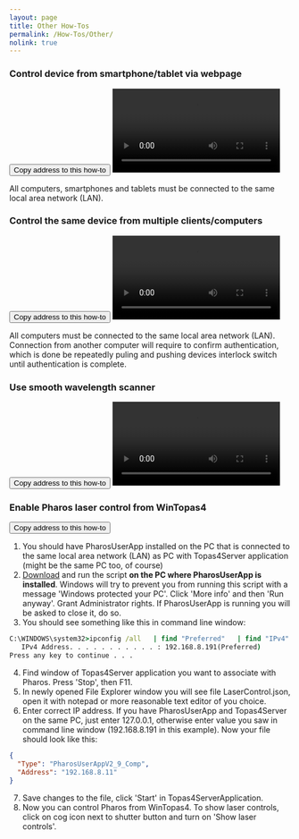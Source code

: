 ```yaml
---
layout: page
title: Other How-Tos
permalink: /How-Tos/Other/
nolink: true
---
```




### <a name="Vid001"></a>Control device from smartphone/tablet via webpage
<button class="btn" data-clipboard-text="{{site.fullUrl}}{{page.url}}#Vid001">
    Copy address to this how-to
</button>
<video  controls="controls">
<source src="https://lightconupdater.blob.core.windows.net/topas4infopage/Videos/WebpageControl.mp4" type="video/mp4" />
</video>

All computers, smartphones and tablets must be connected to the same local area network (LAN).


### <a name="Vid002"></a>Control the same device from multiple clients/computers
<button class="btn" data-clipboard-text="{{site.fullUrl}}{{page.url}}#Vid002">
    Copy address to this how-to
</button>
<video  controls="controls">
<source src="https://lightconupdater.blob.core.windows.net/topas4infopage/Videos/MultipleUserApps.mp4" type="video/mp4" />
</video>

All computers must be connected to the same local area network (LAN). Connection from another computer will require to confirm authentication, which is done be repeatedly puling and pushing devices interlock switch until authentication is complete.





### <a name="Vid003"></a>Use smooth wavelength scanner
<button class="btn" data-clipboard-text="{{site.fullUrl}}{{page.url}}#Vid003">
    Copy address to this how-to
</button>
<video  controls="controls">
<source src="https://lightconupdater.blob.core.windows.net/topas4infopage/Videos/HowToUserSmoothScanner.mp4" type="video/mp4" />
</video>


### <a name="Vid004"></a>Enable Pharos laser control from WinTopas4
<button class="btn" data-clipboard-text="{{site.fullUrl}}{{page.url}}#Vid004">
    Copy address to this how-to
</button>

1. You should have PharosUserApp installed on the PC that is connected to the same local area network (LAN) as PC with Topas4Server application (might be the same PC too, of course)
2. [Download](https://lightconupdater.blob.core.windows.net/installers/EnablePharosUserAppRestAPI.bat)  and run the script **on the PC where PharosUserApp is installed**. Windows will try to prevent you from running this script with a message 'Windows protected your PC'. Click 'More info' and then 'Run anyway'. Grant Administrator rights. If PharosUserApp is running you will be asked to close it, do so.
3. You should see something like this in command line window:
```bat
C:\WINDOWS\system32>ipconfig /all   | find "Preferred"   | find "IPv4"   & pause
   IPv4 Address. . . . . . . . . . . : 192.168.8.191(Preferred)
Press any key to continue . . .
```
4. Find window of Topas4Server application you want to associate with Pharos. Press 'Stop', then F11.
5. In newly opened File Explorer window you will see file LaserControl.json, open it with notepad or more reasonable text editor of you choice.
6. Enter correct IP address. If you have PharosUserApp and Topas4Server on the same PC, just enter 127.0.0.1, otherwise enter value you saw in command line window (192.168.8.191 in this example). Now your file should look like this:
```json
{
  "Type": "PharosUserAppV2_9_Comp",
  "Address": "192.168.8.11"
}
```
7. Save changes to the file, click 'Start' in Topas4ServerApplication.
8. Now you can control Pharos from WinTopas4. To show laser controls, click on cog icon next to shutter button and turn on 'Show laser controls'.



